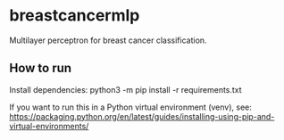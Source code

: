 # breastcancermlp
Multilayer perceptron for breast cancer classification.

## How to run
Install dependencies:
python3 -m pip install -r requirements.txt

If you want to run this in a Python virtual environment (venv), see:
https://packaging.python.org/en/latest/guides/installing-using-pip-and-virtual-environments/

